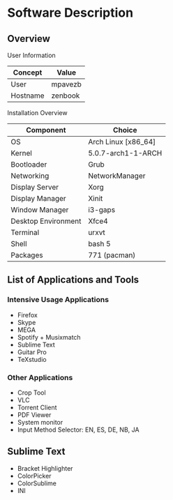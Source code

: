 # Software Description

## Overview 

User Information

| Concept    | Value    |
| ---------- | -------- |
| User       | mpavezb  |
| Hostname   | zenbook  |


Installation Overview

| Component           | Choice              |
| ------------------- | ------------------- |
| OS                  | Arch Linux [x86_64] |
| Kernel              | 5.0.7-arch1-1-ARCH  |
| Bootloader          | Grub                |
| Networking          | NetworkManager      |
| Display Server      | Xorg                |
| Display Manager     | Xinit               |
| Window Manager      | i3-gaps             |
| Desktop Environment | Xfce4               |
| Terminal            | urxvt               |
| Shell               | bash 5              |
| Packages            | 771 (pacman)        |


## List of Applications and Tools

### Intensive Usage Applications

- Firefox
- Skype
- MEGA
- Spotify + Musixmatch
- Sublime Text
- Guitar Pro
- TeXstudio

### Other Applications

- Crop Tool
- VLC
- Torrent Client
- PDF Viewer
- System monitor
- Input Method Selector: EN, ES, DE, NB, JA

## Sublime Text

- Bracket Highlighter
- ColorPicker
- ColorSublime
- INI